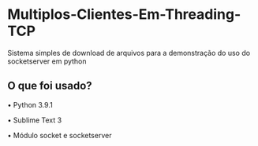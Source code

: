 # Multiplos-Clientes-Em-Threading-TCP
Sistema simples de download de arquivos para a demonstração do uso do socketserver em python

## O que foi usado?

• Python 3.9.1

• Sublime Text 3

• Módulo socket e socketserver
